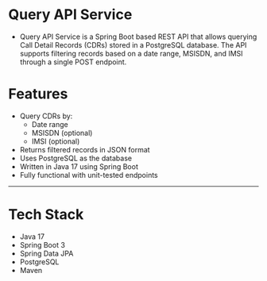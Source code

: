 # Query API Service

- Query API Service is a Spring Boot based REST API that allows querying Call Detail Records (CDRs) stored in a PostgreSQL database. The API supports filtering records based on a date range, MSISDN, and IMSI through a single POST endpoint.


# Features

- Query CDRs by:
  - Date range
  - MSISDN (optional)
  - IMSI (optional)
- Returns filtered records in JSON format
- Uses PostgreSQL as the database
- Written in Java 17 using Spring Boot
- Fully functional with unit-tested endpoints

---

# Tech Stack

- Java 17
- Spring Boot 3
- Spring Data JPA
- PostgreSQL
- Maven
